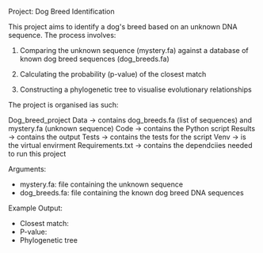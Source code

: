 Project: Dog Breed Identification 

This project aims to identify a dog's breed based on an unknown DNA sequence. The process involves:

1. Comparing the unknown sequence (mystery.fa) against a database of known dog breed sequences (dog_breeds.fa)

2. Calculating the probability (p-value) of the closest match

3. Constructing a phylogenetic tree to visualise evolutionary relationships

The project is organised ias such: 

Dog_breed_project
Data -> contains dog_breeds.fa (list of sequences) and mystery.fa (unknown sequence)
Code -> contains the Python script 
Results -> contains the output 
Tests -> contains the tests for the script
Venv -> is the virtual envirment
Requirements.txt -> contains the dependciies needed to run this project 

Arguments:

- mystery.fa: file containing the unknown sequence 
- dog_breeds.fa: file containing the known dog breed DNA sequences 


Example Output: 

- Closest match: 
- P-value: 
- Phylogenetic tree 